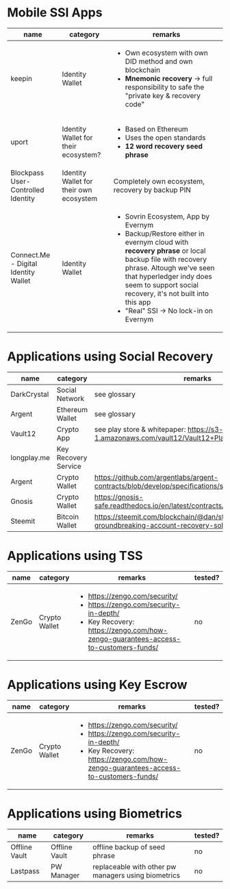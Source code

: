 # Mobile SSI Apps
| name | category | remarks |
|---|---|---|
|keepin|Identity Wallet|<ul><li>Own ecosystem with own DID method and own blockchain</li><li>**Mnemonic recovery** -> full responsibility to safe the "private key & recovery code"</li></ul>|
|uport|Identity Wallet for their ecosystem?|<ul><li>Based on Ethereum</li><li>Uses the open standards</li><li>**12 word recovery seed phrase**</li></ul>|
|Blockpass User-Controlled Identity|Identity Wallet for their own ecosystem|Completely own ecosystem, recovery by backup PIN|
|Connect.Me - Digital Identity Wallet|Identity Wallet|<ul><li>Sovrin Ecosystem, App by Evernym</li><li>Backup/Restore either in evernym cloud with **recovery phrase** or local backup file with recovery phrase. Altough we've seen that hyperledger indy does seem to support social recovery, it's not built into this app</li><li>"Real" SSI -> No lock-in on Evernym</li></ul>|

# Applications using Social Recovery
| name | category | remarks | tested? |
|---|---|---|---|
|DarkCrystal|Social Network| see glossary|no|
|Argent|Ethereum Wallet|see glossary|no|
|Vault12|Crypto App|see play store & whitepaper: https://s3-us-west-1.amazonaws.com/vault12/Vault12+Platform+White+Paper.pdf |open|
|longplay.me|Key Recovery Service| |no|
|Argent|Crypto Wallet|https://github.com/argentlabs/argent-contracts/blob/develop/specifications/specifications.pdf |no|
|Gnosis|Crypto Wallet|https://gnosis-safe.readthedocs.io/en/latest/contracts/architecture.html |no|
|Steemit|Bitcoin Wallet|https://steemit.com/blockchain/@dan/steemit-releases-groundbreaking-account-recovery-solution |no|

# Applications using TSS
| name | category | remarks | tested? |
|---|---|---|---|
|ZenGo|Crypto Wallet| <ul><li>https://zengo.com/security/</li><li>https://zengo.com/security-in-depth/</li><li>Key Recovery: https://zengo.com/how-zengo-guarantees-access-to-customers-funds/</li></ul>|no|

# Applications using Key Escrow
| name | category | remarks | tested? |
|---|---|---|---|
|ZenGo|Crypto Wallet| <ul><li>https://zengo.com/security/</li><li>https://zengo.com/security-in-depth/</li><li>Key Recovery: https://zengo.com/how-zengo-guarantees-access-to-customers-funds/</li></ul>|no|

# Applications using Biometrics
| name | category | remarks | tested? |
|---|---|---|---|
|Offline Vault | Offline Vault |offline backup of seed phrase |no|
|Lastpass|PW Manager|replaceable with other pw managers using biometrics|no|
